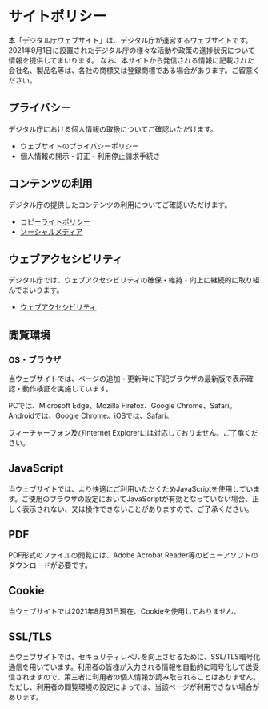 # サイトポリシー

本「デジタル庁ウェブサイト」は、デジタル庁が運営するウェブサイトです。 2021年9月1日に設置されたデジタル庁の様々な活動や政策の進捗状況について情報を提供してまいります。 なお、本サイトから発信される情報に記載された会社名、製品名等は、各社の商標又は登録商標である場合があります。ご留意ください。

## プライバシー

デジタル庁における個人情報の取扱についてご確認いただけます。

- ウェブサイトのプライバシーポリシー
- 個人情報の開示・訂正・利用停止請求手続き

## コンテンツの利用

デジタル庁の提供したコンテンツの利用についてご確認いただけます。

- [コピーライトポリシー](copyright-policy.md)
- [ソーシャルメディア](social-media-policy.md)

## ウェブアクセシビリティ

デジタル庁では、ウェブアクセシビリティの確保・維持・向上に継続的に取り組んでまいります。

- [ウェブアクセシビリティ](accessibility-statement.md)

## 閲覧環境

### OS・ブラウザ

当ウェブサイトでは、ページの追加・更新時に下記ブラウザの最新版で表示確認・動作検証を実施しています。

PCでは、Microsoft Edge、Mozilla Firefox、Google Chrome、Safari。Androidでは、Google Chrome。iOSでは、Safari。

フィーチャーフォン及びInternet Explorerには対応しておりません。ご了承ください。

## JavaScript

当ウェブサイトでは、より快適にご利用いただくためJavaScriptを使用しています。ご使用のブラウザの設定においてJavaScriptが有効となっていない場合、正しく表示されない、又は操作できないことがありますので、ご了承ください。

## PDF

PDF形式のファイルの閲覧には、Adobe Acrobat Reader等のビューアソフトのダウンロードが必要です。

## Cookie

当ウェブサイトでは2021年8月31日現在、Cookieを使用しておりません。

## SSL/TLS

当ウェブサイトでは、セキュリティレベルを向上させるために、SSL/TLS暗号化通信を用いています。利用者の皆様が入力される情報を自動的に暗号化して送受信されますので、第三者に利用者の個人情報が読み取られることはありません。ただし、利用者の閲覧環境の設定によっては、当該ページが利用できない場合があります。
